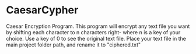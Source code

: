 # CaesarCypher
Caesar Encryption Program.
This program will encrypt any text file you want by shifting each character to n characters right- where n is a key of your choice.
Use a key of 0 to see the original text file.
Place your text file in the main project folder path, and rename it to "ciphered.txt" 
